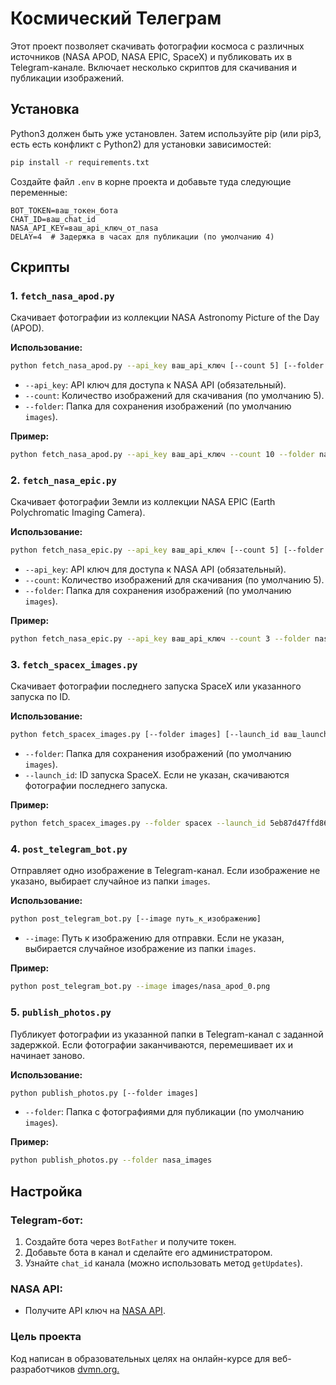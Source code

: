# Космический Телеграм

Этот проект позволяет скачивать фотографии космоса с различных источников (NASA APOD, NASA EPIC, SpaceX) и публиковать их в Telegram-канале. Включает несколько скриптов для скачивания и публикации изображений.

## Установка

Python3 должен быть уже установлен. Затем используйте pip (или pip3, есть есть конфликт с Python2) для установки зависимостей:

```bash
pip install -r requirements.txt
```

Создайте файл `.env` в корне проекта и добавьте туда следующие переменные:

```env
BOT_TOKEN=ваш_токен_бота
CHAT_ID=ваш_chat_id
NASA_API_KEY=ваш_api_ключ_от_nasa
DELAY=4  # Задержка в часах для публикации (по умолчанию 4)
```

## Скрипты

### 1. `fetch_nasa_apod.py`
Скачивает фотографии из коллекции NASA Astronomy Picture of the Day (APOD).

**Использование:**
```bash
python fetch_nasa_apod.py --api_key ваш_api_ключ [--count 5] [--folder images]
```
- `--api_key`: API ключ для доступа к NASA API (обязательный).
- `--count`: Количество изображений для скачивания (по умолчанию 5).
- `--folder`: Папка для сохранения изображений (по умолчанию `images`).

**Пример:**
```bash
python fetch_nasa_apod.py --api_key ваш_api_ключ --count 10 --folder nasa_apod
```

### 2. `fetch_nasa_epic.py`
Скачивает фотографии Земли из коллекции NASA EPIC (Earth Polychromatic Imaging Camera).

**Использование:**
```bash
python fetch_nasa_epic.py --api_key ваш_api_ключ [--count 5] [--folder images]
```
- `--api_key`: API ключ для доступа к NASA API (обязательный).
- `--count`: Количество изображений для скачивания (по умолчанию 5).
- `--folder`: Папка для сохранения изображений (по умолчанию `images`).

**Пример:**
```bash
python fetch_nasa_epic.py --api_key ваш_api_ключ --count 3 --folder nasa_epic
```

### 3. `fetch_spacex_images.py`
Скачивает фотографии последнего запуска SpaceX или указанного запуска по ID.

**Использование:**
```bash
python fetch_spacex_images.py [--folder images] [--launch_id ваш_launch_id]
```
- `--folder`: Папка для сохранения изображений (по умолчанию `images`).
- `--launch_id`: ID запуска SpaceX. Если не указан, скачиваются фотографии последнего запуска.

**Пример:**
```bash
python fetch_spacex_images.py --folder spacex --launch_id 5eb87d47ffd86e000604b38a
```

### 4. `post_telegram_bot.py`
Отправляет одно изображение в Telegram-канал. Если изображение не указано, выбирает случайное из папки `images`.

**Использование:**
```bash
python post_telegram_bot.py [--image путь_к_изображению]
```
- `--image`: Путь к изображению для отправки. Если не указан, выбирается случайное изображение из папки `images`.

**Пример:**
```bash
python post_telegram_bot.py --image images/nasa_apod_0.png
```

### 5. `publish_photos.py`
Публикует фотографии из указанной папки в Telegram-канал с заданной задержкой. Если фотографии заканчиваются, перемешивает их и начинает заново.

**Использование:**
```bash
python publish_photos.py [--folder images]
```
- `--folder`: Папка с фотографиями для публикации (по умолчанию `images`).

**Пример:**
```bash
python publish_photos.py --folder nasa_images
```

## Настройка

### Telegram-бот:
1. Создайте бота через `BotFather` и получите токен.
2. Добавьте бота в канал и сделайте его администратором.
3. Узнайте `chat_id` канала (можно использовать метод `getUpdates`).

### NASA API:
- Получите API ключ на [NASA API](https://api.nasa.gov/).

### Цель проекта
Код написан в образовательных целях на онлайн-курсе для веб-разработчиков [dvmn.org.](https://dvmn.org/)